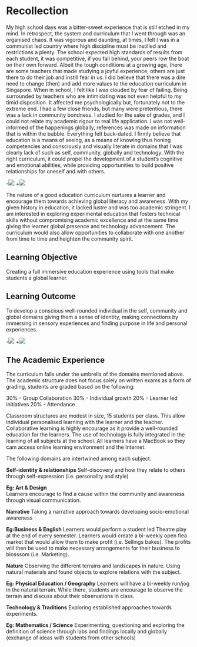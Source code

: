 # **Recollection**

My high school days was a bitter-sweet experience that is still etched in my mind. In retrospect, the system and curriculum that I went through was an organised chaos. It was vigorous and daunting, at times, I felt I was in a communist led country where high discipline must be instilled and restrictions a plenty. The school expected high standards of results from each student, it was competitive, if you fall behind, your peers row the boat on their own forward. Albeit the tough conditions at a growing age, there are some teachers that made studying a joyful experience, others are just there to do their job and instill fear in us. I did believe that there was a dire need to change (then) and add more values to the education curriculum in Singapore. When in school, I felt like I was clouded by fear of failing. Being surrounded by  teachers who are intimidating was not even helpful to my timid disposition. It affected me psychologically but, fortunately not to the extreme end. I had a few close friends, but many were pretentious, there was a lack in community bondness. I studied for the sake of grades, and I could not relate my academic rigour to real life application. I was not well-informed of the happenings globally, references was made on information that is within the bubble. Everything felt back-dated. I firmly believe that education is a means of seeing, as a means of knowing thus honing competencies and consciously and visually literate in domains that I was clearly lack of such as self, community, globally and technology. With the right curriculum, it could propel the development of a student’s cognitive and emotional abilities, while providing opportunities to build positive relationships for oneself and with others.

-![](teachingasart2018/assignments/2_Curriculum/img/secondweek-01.jpg)
+![](https://github.com/dwantilus/teachingasart2018/blob/master/assignments/2_Curriculum/img/secondweek-01.jpg)

The nature of a good education curriculum nurtures a learner and encourage them towards achieving global literacy and awareness. With my given history in education, it lacked lustre and was too academic stringent. I am interested in exploring experimental education that fosters technical skills without compromising academic excellence and at the same time giving the learner global presence and technology advancement. The curriculum would also allow opportunities to collaborate with one another from time to time and heighten the community spirit. 

## **Learning Objective**

Creating a full immersive education experience using tools that make students a global learner.

## **Learning Outcome**

To develop a conscious well-rounded  individual in the self, community and global domains giving them a sense of identity, making connections by immersing in sensory experiences and finding purpose in life and personal experiences. 


-![](teachingasart2018/blob/master/assignments/2_Curriculum/img/secondweek-02.jpg)
+![](https://github.com/dwantilus/teachingasart2018/blob/master/assignments/2_Curriculum/img/secondweek-02.jpg)

## **The Academic Experience**
The curriculum falls under the umbrella of the domains mentioned above. The academic structure does not focus solely on written exams as a form of grading, students are graded based on the following:

30% - Group Collaboration
30% - Individual growth
20% - Learner led initiatives 
20% - Attendance 

Classroom structures are modest in size, 15 students per class. This allow individual personalised learning with the learner and the teacher. Collaborative learning is highly encourage as it provide a well-rounded education for the learners. The use of technology is fully integrated in the learning of all subjects at the school. All learners have a MacBook so they cam access online learning environment and the Internet.

The following domains are intertwined among each subject. 

**Self-identity & relationships**
Self-discovery and how they relate to others through self-expression (i.e. personality and style)

**Eg: Art & Design**  
Learners encourage to find a cause within the community and awareness through visual communication. 

**Narrative**
Taking a narrative approach towards developing socio-emotional awareness

**Eg:Business & English**
Learners would perform a student led Theatre play at the end of every semester. 
Learners would create a bi-weekly open flea market that would allow them to make profit (i.e. Sellings bakes). The profits will then be used to make necessary arrangements for their business to blosssom (i.e. Marketing).

**Nature**
Observing the different terrains and landscapes in nature. Using natural materials and found objects to explore relations with the subject. 

**Eg: Physical Education / Geography**
Learners will have a bi-weekly run/jog in the natural terrain. While there, students are encourage to observe the terrain and discuss about their observations in class. 

**Technology & Traditions**
Exploring established approaches towards experiments. 

**Eg: Mathematics / Science**
Experimenting, questioning and exploring the definition of science through labs and findings locally and globally (exchange of ideas with students from other schools)

